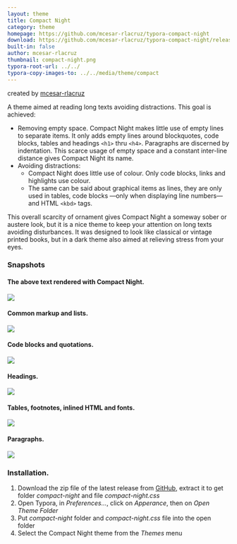 ```yaml
---
layout: theme
title: Compact Night
category: theme
homepage: https://github.com/mcesar-rlacruz/typora-compact-night
download: https://github.com/mcesar-rlacruz/typora-compact-night/releases
built-in: false
author: mcesar-rlacruz
thumbnail: compact-night.png
typora-root-url: ../../
typora-copy-images-to: ../../media/theme/compact
---
```


created by [mcesar-rlacruz](https://github.com/mcesar-rlacruz)

A theme aimed at reading long texts avoiding distractions. This goal is achieved:
- Removing empty space. Compact Night makes little use of empty lines to separate items. It only adds empty lines around blockquotes, code blocks, tables and headings `<h1>` thru `<h4>`. Paragraphs are discerned by indentation. This scarce usage of empty space and a constant inter-line distance gives Compact Night its name.
- Avoiding distractions:
  - Compact Night does little use of colour. Only code blocks, links and highlights use colour.
  - The same can be said about graphical items as lines, they are only used in tables, code blocks —only when displaying line numbers— and HTML `<kbd>` tags.

This overall scarcity of ornament gives Compact Night a someway sober or austere look, but it is a nice theme to keep your attention on long texts avoiding disturbances. It was designed to look like classical or vintage printed books, but in a dark theme also aimed at relieving stress from your eyes.

### Snapshots
#### The above text rendered with Compact Night.

![](Snapshots/1_What.PNG)

#### Common markup and lists.

![](Snapshots/2_Common_lists.PNG)

#### Code blocks and quotations.

![](Snapshots/3_Code_q.PNG)

#### Headings.

![](Snapshots/4_headings.PNG)

#### Tables, footnotes, inlined HTML and fonts.

![](Snapshots/5_Tables_fn_html_f3.PNG)

#### Paragraphs.

![](Snapshots/6_Text.PNG)

### Installation.

1. Download the zip file of the latest release from [GitHub](https://github.com/mcesar-rlacruz/typora-compact-night/releases/latest), extract it to get folder <i>compact-night</i> and file <i>compact-night.css</i>
2. Open Typora, in <i>Preferences…</i>, click on <i>Apperance</i>, then on <i>Open Theme Folder</i>
3. Put <i>compact-night</i> folder and <i>compact-night.css</i> file into the open folder
4. Select the Compact Night theme from the <i>Themes</i> menu
